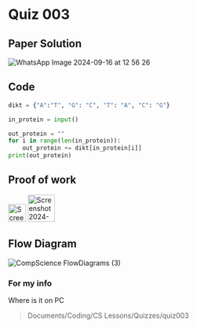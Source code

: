 # Quiz 003

## Paper Solution
![WhatsApp Image 2024-09-16 at 12 56 26](https://github.com/user-attachments/assets/ceb7de71-9823-441c-9fe0-dc415e88fcf2)

## Code 

```.py
dikt = {"A":"T", "G": "C", "T": "A", "C": "G"}

in_protein = input()

out_protein = ""
for i in range(len(in_protein)):
    out_protein += dikt[in_protein[i]]
print(out_protein)
```

## Proof of work

<img width="36" alt="Screenshot 2024-09-11 at 23 09 23" src="https://github.com/user-attachments/assets/8be4a887-489f-438f-962a-2e0d825c9063">
<img width="55" alt="Screenshot 2024-09-11 at 23 09 01" src="https://github.com/user-attachments/assets/19e64ad1-1980-418e-9280-16eb8dea4545">

## Flow Diagram
![CompScience FlowDiagrams (3)](https://github.com/user-attachments/assets/5cbaa740-634c-4c9c-bcd8-3bdb9869f2d4)

### For my info
Where is it on PC
>Documents/Coding/CS Lessons/Quizzes/quiz003
